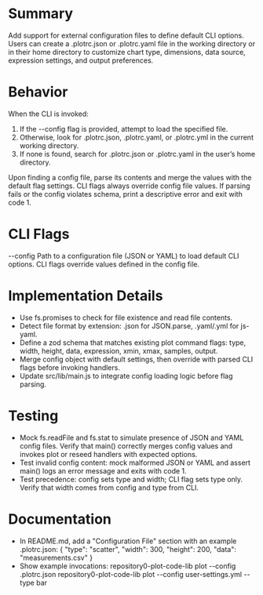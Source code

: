 # Summary
Add support for external configuration files to define default CLI options. Users can create a .plotrc.json or .plotrc.yaml file in the working directory or in their home directory to customize chart type, dimensions, data source, expression settings, and output preferences.

# Behavior
When the CLI is invoked:
1. If the --config flag is provided, attempt to load the specified file.
2. Otherwise, look for .plotrc.json, .plotrc.yaml, or .plotrc.yml in the current working directory.
3. If none is found, search for .plotrc.json or .plotrc.yaml in the user’s home directory.

Upon finding a config file, parse its contents and merge the values with the default flag settings. CLI flags always override config file values. If parsing fails or the config violates schema, print a descriptive error and exit with code 1.

# CLI Flags
--config <filePath>    Path to a configuration file (JSON or YAML) to load default CLI options. CLI flags override values defined in the config file.

# Implementation Details
- Use fs.promises to check for file existence and read file contents.
- Detect file format by extension: .json for JSON.parse, .yaml/.yml for js-yaml.
- Define a zod schema that matches existing plot command flags: type, width, height, data, expression, xmin, xmax, samples, output.
- Merge config object with default settings, then override with parsed CLI flags before invoking handlers.
- Update src/lib/main.js to integrate config loading logic before flag parsing.

# Testing
- Mock fs.readFile and fs.stat to simulate presence of JSON and YAML config files. Verify that main() correctly merges config values and invokes plot or reseed handlers with expected options.
- Test invalid config content: mock malformed JSON or YAML and assert main() logs an error message and exits with code 1.
- Test precedence: config sets type and width; CLI flag sets type only. Verify that width comes from config and type from CLI.

# Documentation
- In README.md, add a "Configuration File" section with an example .plotrc.json:
{
  "type": "scatter",
  "width": 300,
  "height": 200,
  "data": "measurements.csv"
}
- Show example invocations:
repository0-plot-code-lib plot --config .plotrc.json
repository0-plot-code-lib plot --config user-settings.yml --type bar